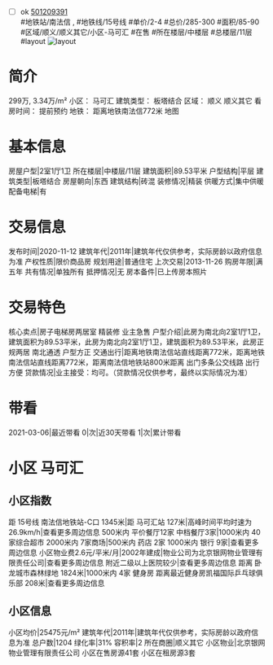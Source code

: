 - [ ] ok [501209391](https://bj.5i5j.com/ershoufang/501209391.html)  
 #地铁站/南法信 ,  #地铁线/15号线
#单价/2-4 #总价/285-300 #面积/85-90   #区域/顺义/顺义其它/小区-马可汇 #在售 #所在楼层/中楼层 #总楼层/11层 #layout 
![layout](http://image2a.5i5j.com/bdir/layout/06e3e5d54c384cc18fdce3f9558fce1c.jpg_P5.jpg) 
# 简介 
 299万,  3.34万/m² 
小区： 马可汇
建筑类型： 板塔结合
区域： 顺义 顺义其它
看房时间： 提前预约
地铁： 距离地铁南法信772米 地图
# 基本信息 
 房屋户型|2室1厅1卫
所在楼层|中楼层/11层
建筑面积|89.53平米
户型结构|平层
建筑类型|板塔结合
房屋朝向|东西
建筑结构|砖混
装修情况|精装
供暖方式|集中供暖
配备电梯|有
# 交易信息 
 发布时间|2020-11-12
建筑年代|2011年|建筑年代仅供参考，实际房龄以政府信息为准
产权性质|限价商品房
规划用途|普通住宅
上次交易|2013-11-26
购房年限|满五年
共有情况|单独所有
抵押情况|无
房本备件|已上传房本照片
# 交易特色 
 核心卖点|房子电梯房两居室 精装修 业主急售
户型介绍|此房为南北向2室1厅1卫，建筑面积为89.53平米，此房为南北向2室1厅1卫，建筑面积为89.53平米，此房正规两居 南北通透 户型方正
交通出行|距离地铁南法信站直线距离772米，距离地铁南法信站直线距离772米，距离南法信地铁站800米距离 出门多条公交线路 出行方便
贷款情况|业主接受：均可。（贷款情况仅供参考，最终以实际情况为准）
# 带看 
 2021-03-06|最近带看	 0|次|近30天带看	 1|次|累计带看
# 小区 马可汇
## 小区指数 
 距 15号线 南法信地铁站-C口 1345米|距 马可汇站 127米|高峰时间平均时速为26.9km/h|查看更多周边信息
500米内 平价餐厅12家
中档餐厅3家|1000米内 40家综合超市
2000米内 7家商场|500米内 药店 2家
1000米内 银行 9家|查看更多周边信息
小区物业费2.6元/平米/月|2002年建成|物业公司为北京银网物业管理有限责任公司|查看更多周边信息
附近二级以上医院较少|查看更多周边信息
距离 卧龙城市森林绿地 1824米|1000米内 4家 健身房
距离最近健身房凯福国际乒乓球俱乐部 208米|查看更多周边信息
## 小区信息 
 小区均价|25475元/m²
建筑年代|2011年|建筑年代仅供参考，实际房龄以政府信息为准
总户数|1204
绿化率|31%
容积率|2
所在商圈|顺义其它
小区物业|北京银网物业管理有限责任公司
小区在售房源41套
小区在租房源3套
